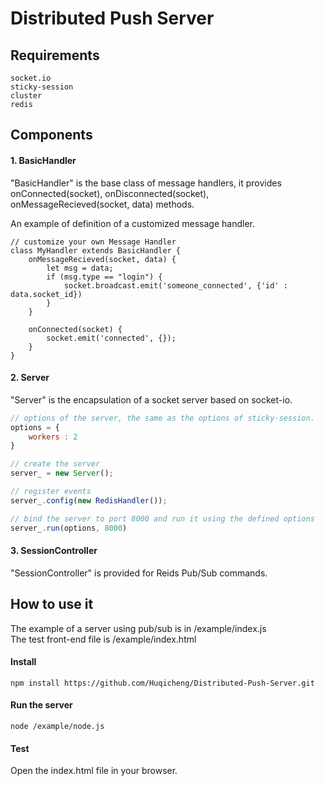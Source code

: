 # Distributed Push Server

## Requirements
```
socket.io 
sticky-session
cluster
redis
```
## Components
#### 1. BasicHandler
"BasicHandler" is the base class of message handlers, it provides onConnected(socket), onDisconnected(socket), onMessageRecieved(socket, data) methods. <br>

An example of definition of a customized message handler.
```
// customize your own Message Handler
class MyHandler extends BasicHandler {
	onMessageRecieved(socket, data) {
		let msg = data;
		if (msg.type == "login") {
			socket.broadcast.emit('someone_connected', {'id' : data.socket_id})
		}
	}

	onConnected(socket) {
		socket.emit('connected', {});
	}
}
```

#### 2. Server
"Server" is the encapsulation of a socket server based on socket-io.
``` js
// options of the server, the same as the options of sticky-session.
options = {
	workers : 2
}

// create the server
server_ = new Server();

// register events
server_.config(new RedisHandler());

// bind the server to port 8000 and run it using the defined options
server_.run(options, 8000)
```

#### 3. SessionController
"SessionController" is provided for Reids Pub/Sub commands.


## How to use it
The example of a server using pub/sub is in /example/index.js <br>
The test front-end file is /example/index.html
#### Install
```
npm install https://github.com/Huqicheng/Distributed-Push-Server.git
```
#### Run the server
```
node /example/node.js
```
#### Test
Open the index.html file in your browser.

